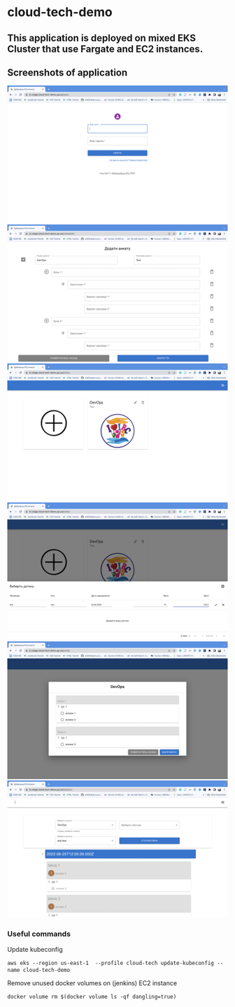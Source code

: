 # cloud-tech-demo
## This application is deployed on mixed EKS Cluster that use Fargate and EC2 instances.

## Screenshots of application


<img src="screenshots/1.png">
<img src="screenshots/2.png">
<img src="screenshots/3.png">
<img src="screenshots/4.png">
<img src="screenshots/5.png">
<img src="screenshots/6.png">

### Useful commands

Update kubeconfig
```
aws eks --region us-east-1  --profile cloud-tech update-kubeconfig --name cloud-tech-demo
```

Remove unused docker volumes on (jenkins) EC2 instance
```
docker volume rm $(docker volume ls -qf dangling=true)
```
